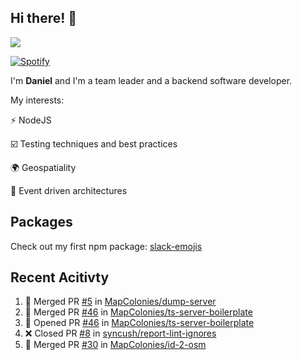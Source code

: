 ## Hi there! 👋

<p>
  <img src="https://github-readme-stats.vercel.app/api?username=syncush&theme=tokyonight">
</p>

[![Spotify](https://novatorem-rust.vercel.app/api/spotify)](https://open.spotify.com/user/syncush)

I'm **Daniel** and I'm a team leader and a backend software developer.

My interests:

⚡ NodeJS

☑️ Testing techniques and best practices

🌍 Geospatiality

🧠 Event driven architectures

## Packages
Check out my first npm package: [slack-emojis](https://www.npmjs.com/package/slack-emojis)

## Recent Acitivty
<!--START_SECTION:activity-->
1. 🎉 Merged PR [#5](https://github.com/MapColonies/dump-server/pull/5) in [MapColonies/dump-server](https://github.com/MapColonies/dump-server)
2. 🎉 Merged PR [#46](https://github.com/MapColonies/ts-server-boilerplate/pull/46) in [MapColonies/ts-server-boilerplate](https://github.com/MapColonies/ts-server-boilerplate)
3. 💪 Opened PR [#46](https://github.com/MapColonies/ts-server-boilerplate/pull/46) in [MapColonies/ts-server-boilerplate](https://github.com/MapColonies/ts-server-boilerplate)
4. ❌ Closed PR [#8](https://github.com/syncush/report-lint-ignores/pull/8) in [syncush/report-lint-ignores](https://github.com/syncush/report-lint-ignores)
5. 🎉 Merged PR [#30](https://github.com/MapColonies/id-2-osm/pull/30) in [MapColonies/id-2-osm](https://github.com/MapColonies/id-2-osm)
<!--END_SECTION:activity-->
